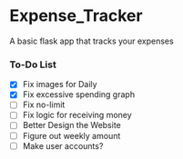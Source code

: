 # Expense_Tracker

A basic flask app that tracks your expenses

### To-Do List
- [x] Fix images for Daily
- [x] Fix excessive spending graph
- [ ] Fix no-limit
- [ ] Fix logic for receiving money
- [ ] Better Design the Website
- [ ] Figure out weekly amount
- [ ] Make user accounts?
